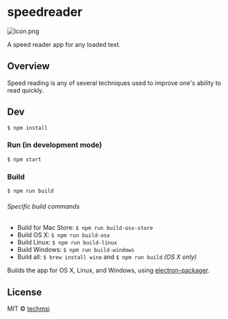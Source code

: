 # speedreader

![Icon.png](https://bitbucket.org/repo/yGAxoB/images/3163821243-Icon.png)

A speed reader app for any loaded text.

## Overview
Speed reading is any of several techniques used to improve one's ability to read
quickly.

## Dev

```
$ npm install
```

### Run (in development mode)

```
$ npm start
```

### Build

```
$ npm run build
```

###### Specific build commands

- Build for Mac Store: `$ npm run build-osx-store`
- Build OS X: `$ npm run build-osx`
- Build Linux: `$ npm run build-linux`
- Build Windows: `$ npm run build-windows`
- Build all: `$ brew install wine` and `$ npm run build` *(OS X only)*


Builds the app for OS X, Linux, and Windows, using [electron-packager](https://github.com/maxogden/electron-packager).


## License

MIT © [techmsi](http://techmsi.github.io)